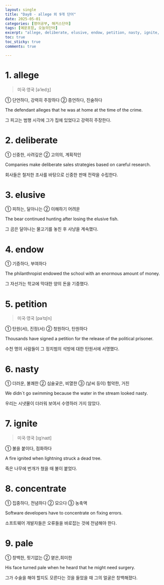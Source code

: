 ```yaml
---
layout: single
title: "Day8 - allege 외 9개 단어"
date: 2025-05-01
categories: [영어공부, 해커스단어]
tags: [예문포함, 오늘의단어]
excerpt: "allege, deliberate, elusive, endow, petition, nasty, ignite, concentrate, pale"
toc: true
toc_sticky: true
comments: true

---
```


# 1. allege
> 미국∙영국 [əˈledʒ]

① 단언하다, 강력히 주장하다 ② 증언하다, 진술하다

The defendant alleges that he was at home at the time of the crime.

그 피고는 범행 시각에 그가 집에 있었다고 강력히 주장한다.


# 2. deliberate
① 신중한, 사려깊은 ② 고의의, 계획적인

Companies make deliberate sales strategies based on careful research.

회사들은 철저한 조사를 바탕으로 신중한 판매 전략을 수립한다.

# 3. elusive
① 피하는, 달아나는 ② 이해하기 어려운

The bear continued hunting after losing the elusive fish.

그 곰은 달아나는 물고기를 놓친 후 사냥을 계속했다.

# 4. endow
① 기증하다, 부여하다

The philanthropist endowed the school with an enormous amount of money.

그 자선가는 학교에 막대한 양의 돈을 기증했다.

# 5. petition
> 미국∙영국 [pəˈtɪʃn]

① 탄원(서), 진정(서) ② 청원하다, 탄원하다

Thousands have signed a petition for the release of the political prisoner.

수천 명의 사람들이 그 정치범의 석방에 대한 탄원서에 서명했다.

# 6. nasty
① 더러운, 불쾌한 ② 심술궂은, 비열한 ③ (날씨 등이) 험악한, 거친

We didn`t go swimming because the water in the stream looked nasty.

우리는 시냇물이 더러워 보여서 수영하러 가지 않았다.

# 7. ignite
> 미국∙영국 [ɪɡˈnaɪt]

① 불을 붙이다, 점화하다

A fire ignited when lightning struck a dead tree.

죽은 나무에 번개가 쳤을 때 불이 붙었다.

# 8. concentrate
① 집중하다, 전념하다 ② 모으다 ③ 농축액

Software developers have to concentrate on fixing errors.

소프트웨어 개발자들은 오류들을 바로잡는 것에 전념해야 한다.

# 9. pale
① 창백한, 핏기없는 ② 옅은,희미한

His face turned pale when he heard that he might need surgery.

그가 수술을 해야 할지도 모른다는 것을 들었을 때 그의 얼굴은 창백해졌다.